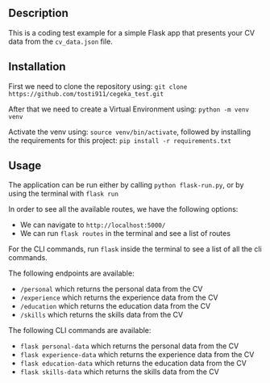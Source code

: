 ## Description
This is a coding test example for a simple Flask app that presents your CV data from the `cv_data.json` file.

## Installation
First we need to clone the repository using: `git clone https://github.com/tosti911/cegeka_test.git`

After that we need to create a Virtual Environment using: `python -m venv venv`

Activate the venv using: `source venv/bin/activate`, followed by installing the requirements for this project: `pip install -r requirements.txt`

## Usage
The application can be run either by calling `python flask-run.py`, or by using the terminal with `flask run`

In order to see all the available routes, we have the following options:
- We can navigate to `http://localhost:5000/`
- We can run `flask routes` in the terminal and see a list of routes

For the CLI commands, run `flask` inside the terminal to see a list of all the cli commands.

The following endpoints are available:
- `/personal` which returns the personal data from the CV
- `/experience` which returns the experience data from the CV
- `/education` which returns the education data from the CV
- `/skills` which returns the skills data from the CV

The following CLI commands are available:
- `flask personal-data` which returns the personal data from the CV
- `flask experience-data` which returns the experience data from the CV
- `flask education-data` which returns the education data from the CV
- `flask skills-data` which returns the skills data from the CV